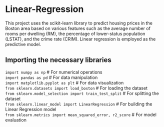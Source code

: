 # Linear-Regression
This project uses the scikit-learn library to predict housing prices in the Boston area based on various features such as the average number of rooms per dwelling (RM), the percentage of lower-status population (LSTAT), and the crime rate (CRIM). Linear regression is employed as the predictive model.

## Importing the necessary libraries <br>
`import numpy as np`  # For numerical operations <br>
`import pandas as pd`  # For data manipulation <br>
`import matplotlib.pyplot as plt`  # For data visualization <br>
`from sklearn.datasets import load_boston`  # For loading the dataset <br>
`from sklearn.model_selection import train_test_split`  # For splitting the dataset <br>
`from sklearn.linear_model import LinearRegression`  # For building the Linear Regression model <br>
`from sklearn.metrics import mean_squared_error, r2_score`  # For model evaluation <br>
